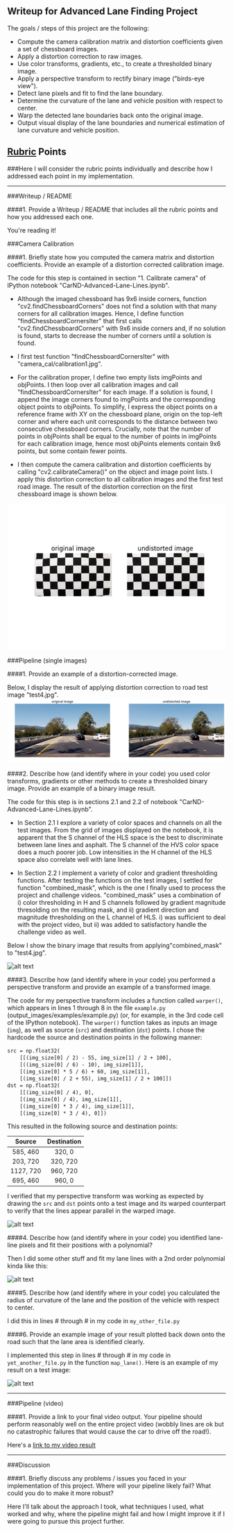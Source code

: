 ## Writeup for Advanced Lane Finding Project

The goals / steps of this project are the following:

* Compute the camera calibration matrix and distortion coefficients given a set of chessboard images.
* Apply a distortion correction to raw images.
* Use color transforms, gradients, etc., to create a thresholded binary image.
* Apply a perspective transform to rectify binary image ("birds-eye view").
* Detect lane pixels and fit to find the lane boundary.
* Determine the curvature of the lane and vehicle position with respect to center.
* Warp the detected lane boundaries back onto the original image.
* Output visual display of the lane boundaries and numerical estimation of lane curvature and vehicle position.

[//]: # (Image References)

[image1]: ./output_images/undistort_output.png "Undistorted"
[image2]: ./output_images/test4_undistorted.jpg "Road Transformed"
[image3]: ./examples/test4_binary.jpg "Binary Example"
[image4]: ./examples/warped_straight_lines.jpg "Warp Example"
[image5]: ./examples/color_fit_lines.jpg "Fit Visual"
[image6]: ./examples/example_output.jpg "Output"
[video1]: ./project_video.mp4 "Video"

## [Rubric](https://review.udacity.com/#!/rubrics/571/view) Points
###Here I will consider the rubric points individually and describe how I addressed each point in my implementation.  

---
###Writeup / README

####1. Provide a Writeup / README that includes all the rubric points and how you addressed each one.

You're reading it!

###Camera Calibration

####1. Briefly state how you computed the camera matrix and distortion coefficients. Provide an example of a distortion corrected calibration image.

The code for this step is contained in section "1. Calibrate camera" of IPython notebook "CarND-Advanced-Lane-Lines.ipynb".

* Although the imaged chessboard has 9x6 inside corners, function "cv2.findChessboardCorners" does not find a solution with that many corners for all calibration images. Hence, I define function "findChessboardCornersIter" that first calls "cv2.findChessboardCorners" with 9x6 inside corners and, if no solution is found, starts to decrease the number of corners until a solution is found.

* I first test function "findChessboardCornersIter" with "camera_cal/calibration1.jpg".

* For the calibration proper, I define two empty lists imgPoints and objPoints. I then loop over all calibration images and call "findChessboardCornersIter" for each image. If a solution is found, I append the image corners found to imgPoints and the corresponding object points to objPoints. To simplify, I express the object points on a reference frame with XY on the chessboard plane, origin on the top-left corner and where each unit corresponds to the distance between two consecutive chessboard corners. Crucially, note that the number of points in objPoints shall be equal to the number of points in imgPoints for each calibration image, hence most objPoints elements contain 9x6 points, but some contain fewer points.

* I then compute the camera calibration and distortion coefficients by calling "cv2.calibrateCamera()" on the object and image point lists. I apply this distortion correction to all calibration images and the first test road image. The result of the distortion correction on the first chessboard image is shown below.

![alt text][image1]


###Pipeline (single images)

####1. Provide an example of a distortion-corrected image.

Below, I display the result of applying distortion correction to road test image "test4.jpg".
![alt text][image2]

####2. Describe how (and identify where in your code) you used color transforms, gradients or other methods to create a thresholded binary image.  Provide an example of a binary image result.

The code for this step is in sections 2.1 and 2.2 of notebook "CarND-Advanced-Lane-Lines.ipynb".

* In Section 2.1 I explore a variety of color spaces and channels on all the test images. From the grid of images displayed on the notebook, it is apparent that the S channel of the HLS space is the best to discriminate between lane lines and asphalt. The S channel of the HVS color space does a much poorer job. Low intensities in the H channel of the HLS space also correlate well with lane lines.

* In Section 2.2 I implement a variety of color and gradient thresholding functions. After testing the functions on the test images, I settled for function "combined_mask", which is the one I finally used to process the project and challenge videos. "combined_mask" uses a combination of i) color thresholding in H and S channels followed by gradient magnitude thresolding on the resulting mask, and ii) gradient direction and magnitude thresholding on the L channel of HLS. i) was sufficient to deal with the project video, but ii) was added to satisfactory handle the challenge video as well.

Below I show the binary image that results from applying"combined_mask" to "test4.jpg".

![alt text][image3]

####3. Describe how (and identify where in your code) you performed a perspective transform and provide an example of a transformed image.

The code for my perspective transform includes a function called `warper()`, which appears in lines 1 through 8 in the file `example.py` (output_images/examples/example.py) (or, for example, in the 3rd code cell of the IPython notebook).  The `warper()` function takes as inputs an image (`img`), as well as source (`src`) and destination (`dst`) points.  I chose the hardcode the source and destination points in the following manner:

```
src = np.float32(
    [[(img_size[0] / 2) - 55, img_size[1] / 2 + 100],
    [((img_size[0] / 6) - 10), img_size[1]],
    [(img_size[0] * 5 / 6) + 60, img_size[1]],
    [(img_size[0] / 2 + 55), img_size[1] / 2 + 100]])
dst = np.float32(
    [[(img_size[0] / 4), 0],
    [(img_size[0] / 4), img_size[1]],
    [(img_size[0] * 3 / 4), img_size[1]],
    [(img_size[0] * 3 / 4), 0]])

```
This resulted in the following source and destination points:

| Source        | Destination   | 
|:-------------:|:-------------:| 
| 585, 460      | 320, 0        | 
| 203, 720      | 320, 720      |
| 1127, 720     | 960, 720      |
| 695, 460      | 960, 0        |

I verified that my perspective transform was working as expected by drawing the `src` and `dst` points onto a test image and its warped counterpart to verify that the lines appear parallel in the warped image.

![alt text][image4]

####4. Describe how (and identify where in your code) you identified lane-line pixels and fit their positions with a polynomial?

Then I did some other stuff and fit my lane lines with a 2nd order polynomial kinda like this:

![alt text][image5]

####5. Describe how (and identify where in your code) you calculated the radius of curvature of the lane and the position of the vehicle with respect to center.

I did this in lines # through # in my code in `my_other_file.py`

####6. Provide an example image of your result plotted back down onto the road such that the lane area is identified clearly.

I implemented this step in lines # through # in my code in `yet_another_file.py` in the function `map_lane()`.  Here is an example of my result on a test image:

![alt text][image6]

---

###Pipeline (video)

####1. Provide a link to your final video output.  Your pipeline should perform reasonably well on the entire project video (wobbly lines are ok but no catastrophic failures that would cause the car to drive off the road!).

Here's a [link to my video result](./project_video.mp4)

---

###Discussion

####1. Briefly discuss any problems / issues you faced in your implementation of this project.  Where will your pipeline likely fail?  What could you do to make it more robust?

Here I'll talk about the approach I took, what techniques I used, what worked and why, where the pipeline might fail and how I might improve it if I were going to pursue this project further.  

